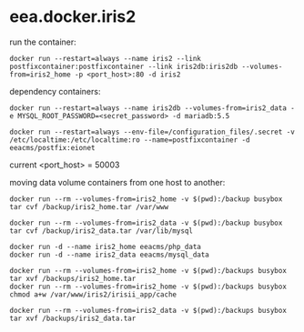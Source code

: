 # eea.docker.iris2

run the container: 

    docker run --restart=always --name iris2 --link postfixcontainer:postfixcontainer --link iris2db:iris2db --volumes-from=iris2_home -p <port_host>:80 -d iris2
    
dependency containers:
    
    docker run --restart=always --name iris2db --volumes-from=iris2_data -e MYSQL_ROOT_PASSWORD=<secret_password> -d mariadb:5.5
    
    docker run --restart=always --env-file=/configuration_files/.secret -v /etc/localtime:/etc/localtime:ro --name=postfixcontainer -d eeacms/postfix:eionet

current <port_host> = 50003

moving data volume containers from one host to another:



<donor host>

    docker run --rm --volumes-from=iris2_home -v $(pwd):/backup busybox tar cvf /backup/iris2_home.tar /var/www
    
    docker run --rm --volumes-from=iris2_data -v $(pwd):/backup busybox tar cvf /backup/iris2_data.tar /var/lib/mysql

<target host>

    docker run -d --name iris2_home eeacms/php_data
    docker run -d --name iris2_data eeacms/mysql_data

    docker run --rm --volumes-from=iris2_home -v $(pwd):/backups busybox tar xvf /backups/iris2_home.tar
    docker run --rm --volumes-from=iris2_home -v $(pwd):/backups busybox chmod a+w /var/www/iris2/irisii_app/cache
    
    docker run --rm --volumes-from=iris2_data -v $(pwd):/backups busybox tar xvf /backups/iris2_data.tar

